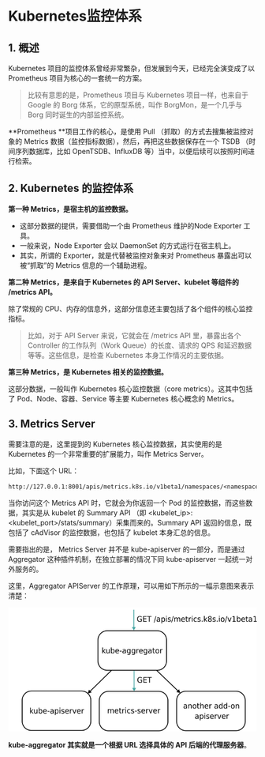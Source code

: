 # Kubernetes监控体系

## 1. 概述

Kubernetes 项目的监控体系曾经非常繁杂，但发展到今天，已经完全演变成了以 Prometheus 项目为核心的一套统一的方案。

> 比较有意思的是，Prometheus 项目与 Kubernetes 项目一样，也来自于 Google 的 Borg 体系，它的原型系统，叫作 BorgMon，是一个几乎与 Borg 同时诞生的内部监控系统。

**Prometheus **项目工作的核心，是使用 Pull （抓取）的方式去搜集被监控对象的 Metrics 数据（监控指标数据），然后，再把这些数据保存在一个 TSDB （时间序列数据库，比如 OpenTSDB、InfluxDB 等）当中，以便后续可以按照时间进行检索。

## 2.  Kubernetes 的监控体系

**第一种 Metrics，是宿主机的监控数据。**

* 这部分数据的提供，需要借助一个由 Prometheus 维护的Node Exporter 工具。
* 一般来说，Node Exporter 会以 DaemonSet 的方式运行在宿主机上。
* 其实，所谓的 Exporter，就是代替被监控对象来对 Prometheus 暴露出可以被“抓取”的 Metrics 信息的一个辅助进程。



**第二种 Metrics，是来自于 Kubernetes 的 API Server、kubelet 等组件的 /metrics API。**

除了常规的 CPU、内存的信息外，这部分信息还主要包括了各个组件的核心监控指标。

> 比如，对于 API Server 来说，它就会在 /metrics API 里，暴露出各个 Controller 的工作队列（Work Queue）的长度、请求的 QPS 和延迟数据等等。这些信息，是检查 Kubernetes 本身工作情况的主要依据。

**第三种 Metrics，是 Kubernetes 相关的监控数据。**

这部分数据，一般叫作 Kubernetes 核心监控数据（core metrics）。这其中包括了 Pod、Node、容器、Service 等主要 Kubernetes 核心概念的 Metrics。



## 3. Metrics Server

需要注意的是，这里提到的 Kubernetes 核心监控数据，其实使用的是 Kubernetes 的一个非常重要的扩展能力，叫作 Metrics Server。

比如，下面这个 URL：

```txt
http://127.0.0.1:8001/apis/metrics.k8s.io/v1beta1/namespaces/<namespace-name>/pods/<pod-name>
```

当你访问这个 Metrics API 时，它就会为你返回一个 Pod 的监控数据，而这些数据，其实是从 kubelet 的 Summary API （即 <kubelet_ip>:<kubelet_port>/stats/summary）采集而来的。Summary API 返回的信息，既包括了 cAdVisor 的监控数据，也包括了 kubelet 本身汇总的信息。

需要指出的是， Metrics Server 并不是 kube-apiserver 的一部分，而是通过 Aggregator 这种插件机制，在独立部署的情况下同 kube-apiserver 一起统一对外服务的。

这里，Aggregator APIServer 的工作原理，可以用如下所示的一幅示意图来表示清楚：

![](assets/kube-aggregator.png)



**kube-aggregator 其实就是一个根据 URL 选择具体的 API 后端的代理服务器**。